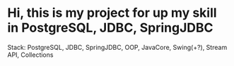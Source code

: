 # Hi, this is my project for up my skill in PostgreSQL, JDBC, SpringJDBC

 Stack: PostgreSQL, JDBC, SpringJDBC, OOP, JavaCore, Swing(+?), Stream API, Collections
